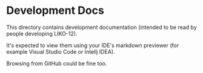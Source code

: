 
# Development Docs

This directory contains development documentation (intended to be read by people developing LIKO-12).

It's expected to view them using your IDE's markdown previewer (for example Visual Studio Code or Intellj IDEA).

Browsing from GitHub could be fine too.
